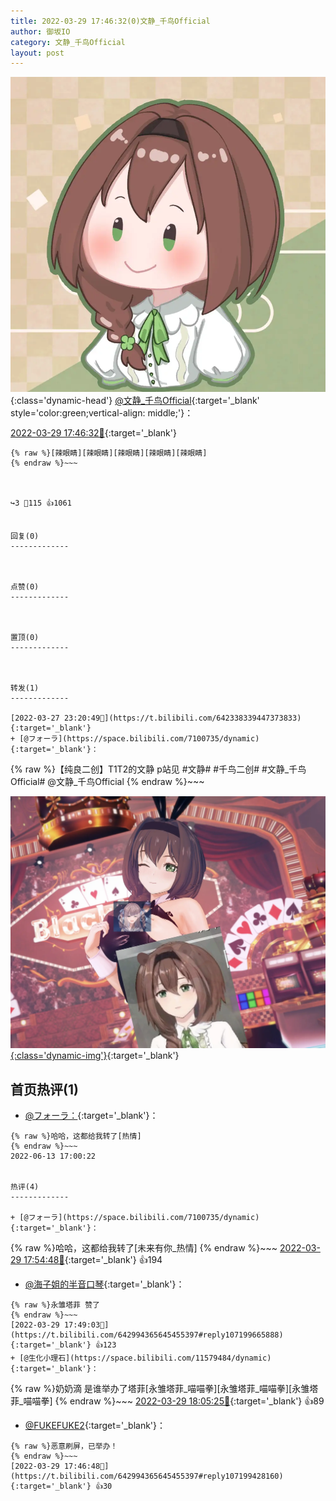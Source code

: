 ```yaml
---
title: 2022-03-29 17:46:32(0)文静_千鸟Official
author: 御坂IO
category: 文静_千鸟Official
layout: post
---
```


![img](/images/ac7482ed1b9a7f203dc68c0c4a77c488a27b108a.jpg){:class='dynamic-head'}
[@文静_千鸟Official](https://space.bilibili.com/667526012/dynamic){:target='_blank' style='color:green;vertical-align: middle;'}：

[2022-03-29 17:46:32🔗](https://t.bilibili.com/642994365645455397){:target='_blank'}

~~~
{% raw %}[辣眼睛][辣眼睛][辣眼睛][辣眼睛][辣眼睛]
{% endraw %}~~~



↪️3 💬115 👍1061


回复(0)
-------------



点赞(0)
-------------



置顶(0)
-------------



转发(1)
-------------

[2022-03-27 23:20:49🔗](https://t.bilibili.com/642338339447373833){:target='_blank'}
+ [@フォーラ](https://space.bilibili.com/7100735/dynamic){:target='_blank'}：
~~~
{% raw %}【纯良二创】T1T2的文静
p站见
#文静# #千鸟二创#  #文静_千鸟Official# @文静_千鸟Official 
{% endraw %}~~~


[![img](/images/c178704710ec575ab3fb7831f10faf6a890edf09.jpg){:class='dynamic-img'}](/images/c178704710ec575ab3fb7831f10faf6a890edf09.jpg){:target='_blank'}




首页热评(1)
-------------

+ [@フォーラ：](https://space.bilibili.com/7100735/dynamic){:target='_blank'}：
~~~
{% raw %}哈哈，这都给我转了[热情]
{% endraw %}~~~
2022-06-13 17:00:22


热评(4)
-------------

+ [@フォーラ](https://space.bilibili.com/7100735/dynamic){:target='_blank'}：
~~~
{% raw %}哈哈，这都给我转了[未来有你_热情]
{% endraw %}~~~
[2022-03-29 17:54:48🔗](https://t.bilibili.com/642994365645455397#reply107200279696){:target='_blank'} 👍194
+ [@海子姐的半音口琴](https://space.bilibili.com/3155520/dynamic){:target='_blank'}：
~~~
{% raw %}永雏塔菲 赞了
{% endraw %}~~~
[2022-03-29 17:49:03🔗](https://t.bilibili.com/642994365645455397#reply107199665888){:target='_blank'} 👍123
+ [@生化小理石](https://space.bilibili.com/11579484/dynamic){:target='_blank'}：
~~~
{% raw %}奶奶滴 是谁举办了塔菲[永雏塔菲_喵喵拳][永雏塔菲_喵喵拳][永雏塔菲_喵喵拳]
{% endraw %}~~~
[2022-03-29 18:05:25🔗](https://t.bilibili.com/642994365645455397#reply107201680544){:target='_blank'} 👍89
+ [@FUKEFUKE2](https://space.bilibili.com/7476153/dynamic){:target='_blank'}：
~~~
{% raw %}恶意刷屏，已举办！
{% endraw %}~~~
[2022-03-29 17:46:48🔗](https://t.bilibili.com/642994365645455397#reply107199428160){:target='_blank'} 👍30


